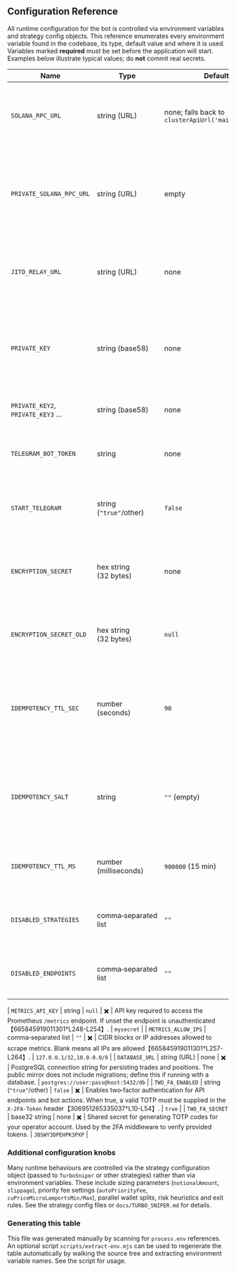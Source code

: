 ## Configuration Reference

All runtime configuration for the bot is controlled via environment variables
and strategy config objects.  This reference enumerates every environment
variable found in the codebase, its type, default value and where it is used.
Variables marked **required** must be set before the application will start.
Examples below illustrate typical values; do **not** commit real secrets.

| Name | Type | Default | Required? | Source (file & lines) | Example |
|---|---|---|---|---|---|
| `SOLANA_RPC_URL` | string (URL) | none; falls back to `clusterApiUrl('mainnet‑beta')` | ✔️ if not using default | Used by the core connection, swap helpers and RPC manager.  If missing or not starting with `http` the swap module throws an error【107868020100458†L19-L25】. | `https://api.mainnet-beta.solana.com` |
| `PRIVATE_SOLANA_RPC_URL` | string (URL) | empty | ✖️ | Optional private RPC endpoint used for turbo trades when configured.  Passed through strategy config in `turboSniper`【3263186037645†L382-L384】 and selected in the executor【30051125156274†L490-L493】. | `https://your-private-rpc.example.com` |
| `JITO_RELAY_URL` | string (URL) | none | ✖️ | URL of a Jito relay when using the Jito bundle path.  Only referenced in `executeSwapJitoBundle` where it overrides the default relay【107868020100458†L284-L285】. | `https://fr.example.jito.network` |
| `PRIVATE_KEY` | string (base58) | none | ✔️ | Base58‑encoded 64‑byte secret used to derive the default wallet keypair.  Loaded and decoded in the swap utility【107868020100458†L35-L41】.  Missing this variable causes the bot to throw at startup. | `3i1F...` |
| `PRIVATE_KEY2`, `PRIVATE_KEY3` … | string (base58) | none | ✖️ | Additional wallet secrets for parallel strategies.  Each is decoded in the same manner as `PRIVATE_KEY` when present. | `4kL2...` |
| `TELEGRAM_BOT_TOKEN` | string | none | ✔️ when `START_TELEGRAM=true` | Token for the Telegram bot.  Passed to the `node-telegram-bot-api` constructor【673739940498900†L46-L47】. | `123456789:ABCDEF...` |
| `START_TELEGRAM` | string (`"true"`/other) | `false` | ✖️ | Controls whether the Telegram bot is started.  If not equal to `"true"` the bot startup is skipped【673739940498900†L0-L4】. | `true` |
| `ENCRYPTION_SECRET` | hex string (32 bytes) | none | ✔️ | Primary key used to encrypt and decrypt sensitive fields.  The `encryption` module requires a 64‑character hex string and throws if missing【101048639847225†L6-L14】. | `deadbeef...` |
| `ENCRYPTION_SECRET_OLD` | hex string (32 bytes) | `null` | ✖️ | Previous encryption key used for key rotation.  Included to allow decrypting records encrypted with the old key【101048639847225†L6-L21】. | `cafebabe...` |
| `IDEMPOTENCY_TTL_SEC` | number (seconds) | `90` | ✖️ | Lifetime of idempotency entries in the crash‑safe idempotency store.  Used when constructing the core idempotency store【30051125156274†L190-L199】【30051125156274†L1439-L1443】. | `120` |
| `IDEMPOTENCY_SALT` | string | `""` (empty) | ✖️ | Salt appended to the deterministic idempotency key.  Changing the salt invalidates outstanding idempotency entries【30051125156274†L190-L199】【30051125156274†L1439-L1443】. | `prod2024` |
| `IDEMPOTENCY_TTL_MS` | number (milliseconds) | `900000` (15 min) | ✖️ | TTL for the simple in‑memory idempotency store used by HTTP endpoints and cronjobs【692999803040974†L0-L2】. | `600000` |
| `DISABLED_STRATEGIES` | comma‑separated list | `""` | ✖️ | Names of strategies that should not be allowed to launch.  Parsed into an array in `featureFlags.js`【8826520530653†L21-L31】. | `sniper,scalper` |
| `DISABLED_ENDPOINTS` | comma‑separated list | `""` | ✖️ | API path prefixes to disable.  Requests starting with these paths return HTTP 503【8826520530653†L21-L49】. | `/mode,/manual` |

| `METRICS_API_KEY` | string | `null` | ✖️ | API key required to access the Prometheus `/metrics` endpoint.  If unset the endpoint is unauthenticated【665845919011301†L248-L254】. | `mysecret` |
| `METRICS_ALLOW_IPS` | comma‑separated list | `""` | ✖️ | CIDR blocks or IP addresses allowed to scrape metrics.  Blank means all IPs are allowed【665845919011301†L257-L264】. | `127.0.0.1/32,10.0.0.0/8` |
| `DATABASE_URL` | string (URL) | none | ✖️ | PostgreSQL connection string for persisting trades and positions.  The public mirror does not include migrations; define this if running with a database. | `postgres://user:pass@host:5432/db` |
| `TWO_FA_ENABLED` | string (`"true"`/other) | `false` | ✖️ | Enables two‑factor authentication for API endpoints and bot actions.  When true, a valid TOTP must be supplied in the `X-2FA-Token` header【306951265335037†L10-L54】. | `true` |
| `TWO_FA_SECRET` | base32 string | none | ✖️ | Shared secret for generating TOTP codes for your operator account.  Used by the 2FA middleware to verify provided tokens. | `JBSWY3DPEHPK3PXP` |

### Additional configuration knobs

Many runtime behaviours are controlled via the strategy configuration object
(passed to `TurboSniper` or other strategies) rather than via environment
variables.  These include sizing parameters (`notionalAmount`, `slippage`),
priority fee settings (`autoPriorityFee`, `cuPriceMicroLamportsMin/Max`),
parallel wallet splits, risk heuristics and exit rules.  See the
strategy config files or `docs/TURBO_SNIPER.md` for details.

### Generating this table

This file was generated manually by scanning for `process.env` references.  An
optional script `scripts/extract-env.mjs` can be used to regenerate the
table automatically by walking the source tree and extracting environment
variable names.  See the script for usage.